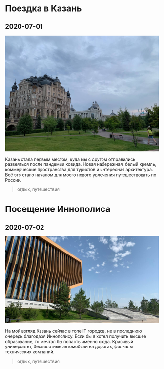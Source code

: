 # Поездка в Казань

## 2020-07-01

![picture](2020/kazan.jpg)

Казань стала первым местом, куда мы с другом отправились развеяться после пандемии ковида. Новая набережная, белый
кремль, коммерческие пространства для туристов и интересная архитектура. Всё это стало началом для моего нового
увлечения путешествовать по России.

> отдых, путешествия

# Посещение Иннополиса

## 2020-07-02

![picture](2020/innopolis.jpg)

На мой взгляд Казань сейчас в топе IT городов, не в последнюю очередь благодаря Иннополису. Если бы я хотел получить
высшее образование, то мечтал бы попасть именно сюда. Красивый университет, беспилотные автомобили на дорогах, филиалы
технических компаний.

> отдых, путешествия